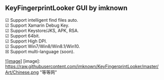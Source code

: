 ## KeyFingerprintLooker GUI by imknown ##


☑ Support intelligent find files auto.<br />
☑ Support Xamarin Debug Key.<br />
☑ Support Keystore/JKS, APK, RSA.<br />
☑ Support 64bit.<br />
☑ Support High DPI.<br />
☑ Support Win7/Win8/Win8.1/Win10.<br />
☒ Support multi-language (soon).


[![image]](https://raw.githubusercontent.com/imknown/KeyFingerprintLooker/master/Art/Chinese.png)
[image]: https://raw.githubusercontent.com/imknown/KeyFingerprintLooker/master/Art/Chinese.png "等等网"

